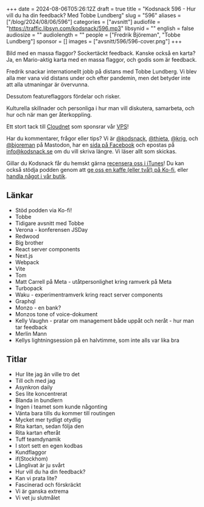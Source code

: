 +++
date = 2024-08-06T05:26:12Z
draft = true
title = "Kodsnack 596 - Hur vill du ha din feedback? Med Tobbe Lundberg"
slug = "596"
aliases = ["/blog/2024/08/06/596"]
categories = ["avsnitt"]
audiofile = "https://traffic.libsyn.com/kodsnack/596.mp3"
libsynid = ""
english = false
audiosize = ""
audiolength = ""
people = ["Fredrik Björeman", "Tobbe Lundberg"]
sponsor = []
images = ["avsnitt/596/596-cover.png"]
+++

Bild med en massa flaggor? Sockertäckt feedback. Kanske också en karta? Ja, en Mario-aktig karta med en massa flaggor, och godis som är feedback.

Fredrik snackar internationellt jobb på distans med Tobbe Lundberg. Vi blev alla mer vana vid distans under och efter pandemin, men det betyder inte att alla utmaningar är övervunna.

Dessutom featureflaggors fördelar och risker.

Kulturella skillnader och personliga i hur man vill diskutera, samarbeta, och hur och när man ger återkoppling.

Ett stort tack till [Cloudnet](https://www.cloudnet.se) som sponsrar vår [VPS](https://en.wikipedia.org/wiki/Virtual_private_server)!

Har du kommentarer, frågor eller tips? Vi är [@kodsnack](https://social.podsnack.se/@kodsnack), [@thieta](https://6510.nu/@thieta), [@krig](https://6510.nu/@krig), och [@bjoreman](https://toot.cafe/@bjoreman) på Mastodon, har en [sida på Facebook](https://www.facebook.com/) och epostas på [info@kodsnack.se](mailto:info@kodsnack.se) om du vill skriva längre. Vi läser allt som skickas.

Gillar du Kodsnack får du hemskt gärna [recensera oss i iTunes](https://itunes.apple.com/se/podcast/kodsnack/id561631498?l=en)! Du kan också stödja podden genom att <a href="https://ko-fi.com/kodsnack" rel="payment">ge oss en kaffe (eller två!) på Ko-fi</a>, eller [handla något i vår butik](https://shop.spreadshirt.se/kodsnack/).

## Länkar
* Stöd podden via Ko-fi!
* Tobbe
* Tidigare avsnitt med Tobbe
* Verona - konferensen JSDay
* Redwood
* Big brother
* React server components
* Next.js
* Webpack
* Vite
* Tom
* Matt Carrell på Meta - utåtpersonlighet kring ramverk på Meta
* Turbopack
* Waku - experimentramverk kring react server components
* Graphql
* Monzo - en bank?
* Monzos tone of voice-dokument
* Kelly Vaughn - pratar om management både uppåt och neråt - hur man tar feedback
* Merlin Mann
* Kellys lightningsession på en halvtimme, som inte alls var lika bra

## Titlar
* Hur lite jag än ville tro det
* Till och med jag
* Asynkron daily
* Ses lite koncentrerat
* Blanda in bundlern
* Ingen i teamet som kunde någonting
* Vänta bara tills du kommer till routingen
* Mycket mer tydligt otydlig
* Rita kartan, sedan följa den
* Rita kartan efteråt
* Tuff teamdynamik
* I stort sett en egen kodbas
* Kundflaggor
* if(Stockhom)
* Långlivat är ju svårt
* Hur vill du ha din feedback?
* Kan vi prata lite?
* Fascinerad och förskräckt
* Vi är ganska extrema
* Vi vet ju slutmålet